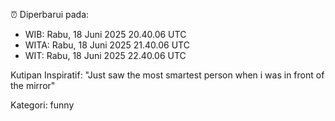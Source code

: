 ⏰ Diperbarui pada:
- WIB: Rabu, 18 Juni 2025 20.40.06 UTC
- WITA: Rabu, 18 Juni 2025 21.40.06 UTC
- WIT: Rabu, 18 Juni 2025 22.40.06 UTC

Kutipan Inspiratif:
"Just saw the most smartest person when i was in front of the mirror"


Kategori: funny

